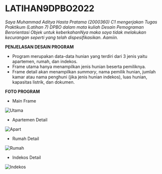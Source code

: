 # LATIHAN9DPBO2022

*Saya Muhammad Aditya Hasta Pratama (2000360) C1 mengerjakan Tugas Praktikum (Latihan 7) DPBO dalam mata kuliah Desain Pemograman Berorientasi Objek untuk keberkahanNya maka saya tidak melakukan kecurangan seperti yang telah dispesifikasikan. Aamiin.*

**PENJELASAN DESAIN PROGRAM**
- Program merupakan data-data hunian yang terdiri dari 3 jenis yaitu apartemen, rumah, dan indekos.
- Frame utama hanya menampilkan jenis hunian beserta pemiliknya.
- Frame detail akan menampilkan *summary*, nama pemilik hunian, jumlah kamar atau nama penghuni (jika jenis hunian indekos), luas hunian, kapasitas listrik, dan dokumen.

**FOTO PROGRAM**

- Main Frame

![Utama](https://user-images.githubusercontent.com/99590350/163319730-917d0a25-be7d-4e4b-b4ea-cfd9e60b9065.PNG)

- Apartemen Detail

![Apart](https://user-images.githubusercontent.com/99590350/163319740-a431e7fb-5ec2-433e-8e17-897505d85c54.PNG)

- Rumah Detail

![Rumah](https://user-images.githubusercontent.com/99590350/163319747-241eb130-6620-4bd7-ad13-171dc9f7e2bb.PNG)

- Indekos Detail

![Indekos](https://user-images.githubusercontent.com/99590350/163319753-8332bf2c-11d9-4819-8de2-8e2d2e640df2.PNG)

